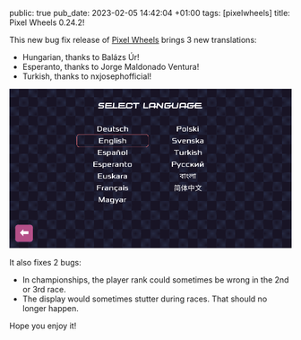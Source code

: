 public: true
pub_date: 2023-02-05 14:42:04 +01:00
tags: [pixelwheels]
title: Pixel Wheels 0.24.2!

This new bug fix release of [Pixel Wheels][pw] brings 3 new translations:

[pw]: /projects/pixelwheels

- Hungarian, thanks to Balázs Úr!
- Esperanto, thanks to Jorge Maldonado Ventura!
- Turkish, thanks to nxjosephofficial!

![Pixel Wheels language selector](../2022-12-update/language-selector.png)

<!-- break -->

It also fixes 2 bugs:

- In championships, the player rank could sometimes be wrong in the 2nd or 3rd race.
- The display would sometimes stutter during races. That should no longer happen.

Hope you enjoy it!
